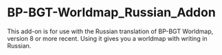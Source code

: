 # BP-BGT-Worldmap_Russian_Addon
This add-on is for use with the Russian translation of BP-BGT Worldmap, version 8 or more recent. Using it gives you a worldmap with writing in Russian.
